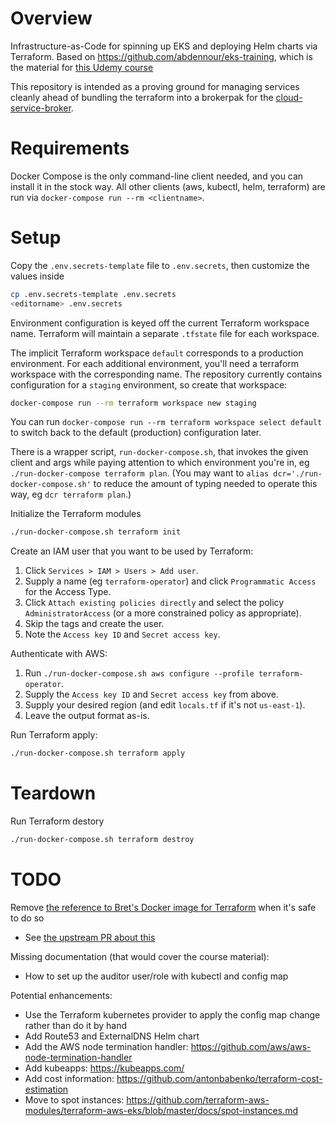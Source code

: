 
# Overview
Infrastructure-as-Code for spinning up EKS and deploying Helm charts via Terraform. Based on https://github.com/abdennour/eks-training, which is the material for [this Udemy course](https://www.udemy.com/course/aws-eks-kubernetes)

This repository is intended as a proving ground for managing services cleanly ahead of bundling the terraform into a brokerpak for the [cloud-service-broker](https://github.com/pivotal/cloud-service-broker).

# Requirements

Docker Compose is the only command-line client needed, and you can install it in
the stock way. All other clients (aws, kubectl, helm, terraform) are run via
`docker-compose run --rm <clientname>`.

# Setup

Copy the `.env.secrets-template` file to `.env.secrets`, then customize the values inside
   ```bash
   cp .env.secrets-template .env.secrets
   <editorname> .env.secrets
   ```

Environment configuration is keyed off the current Terraform workspace name.
Terraform will maintain a separate `.tfstate` file for each workspace.

The implicit Terraform workspace `default` corresponds to a production
environment. For each additional environment, you'll need a
terraform workspace with the corresponding name. The repository currently
contains configuration for a `staging` environment, so create that workspace:
```bash
docker-compose run --rm terraform workspace new staging
```
You can run `docker-compose run --rm terraform workspace select default` to
switch back to the default (production) configuration later.

There is a wrapper script, `run-docker-compose.sh`, that invokes the given
client and args while paying attention to which environment you're in, eg 
`./run-docker-compose terraform plan`. (You may want to 
`alias dcr='./run-docker-compose.sh'` to reduce the amount of typing
needed to operate this way, eg `dcr terraform plan`.)

Initialize the Terraform modules

```bash
./run-docker-compose.sh terraform init
```

Create an IAM user that you want to be used by Terraform: 
1. Click `Services > IAM > Users > Add user`.
1. Supply a name (eg `terraform-operator`) and click `Programmatic Access` for
   the Access Type. 
1. Click `Attach existing policies directly` and select the policy
   `AdministratorAccess` (or a more constrained policy as appropriate).
1. Skip the tags and create the user. 
1. Note the `Access key ID` and `Secret access key`.

Authenticate with AWS:
1. Run `./run-docker-compose.sh aws configure --profile terraform-operator`.
1. Supply the `Access key ID` and `Secret access key` from above.
1. Supply your desired region (and edit `locals.tf` if it's not `us-east-1`).
1. Leave the output format as-is.

Run Terraform apply:
```bash
./run-docker-compose.sh terraform apply
```

# Teardown

Run Terraform destory
```bash
./run-docker-compose.sh terraform destroy
```


# TODO

Remove [the reference to Bret's Docker image for Terraform](./docker-compose.yaml#L16) when it's safe to do so
 - See [the upstream PR about this](https://github.com/abdennour/dockerfiles/pull/4)

Missing documentation (that would cover the course material): 
- How to set up the auditor user/role with kubectl and config map

Potential enhancements:
- Use the Terraform kubernetes provider to apply the config map change rather than do it by hand
- Add Route53 and ExternalDNS Helm chart
- Add the AWS node termination handler:
  https://github.com/aws/aws-node-termination-handler
- Add kubeapps: https://kubeapps.com/
- Add cost information: https://github.com/antonbabenko/terraform-cost-estimation
- Move to spot instances: https://github.com/terraform-aws-modules/terraform-aws-eks/blob/master/docs/spot-instances.md

